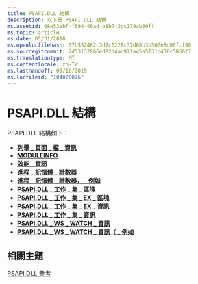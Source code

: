 ```yaml
---
title: PSAPI.DLL 結構
description: 以下是 PSAPI.DLL 結構
ms.assetid: 08e53ebf-f694-46ad-b8b7-3dc179ab80ff
ms.topic: article
ms.date: 05/31/2018
ms.openlocfilehash: 07b552482c3d7c0228c37d68b3b566e8d00fcf90
ms.sourcegitcommit: 2d531328b6ed82d4ad971a45a5131b430c5866f7
ms.translationtype: MT
ms.contentlocale: zh-TW
ms.lasthandoff: 09/16/2019
ms.locfileid: "104020876"
---
```

# <a name="psapi-structures"></a>PSAPI.DLL 結構

PSAPI.DLL 結構如下：

-   [**列舉 \_ 頁面 \_ 檔 \_ 資訊**](/windows/desktop/api/Psapi/ns-psapi-enum_page_file_information)
-   [**MODULEINFO**](/windows/desktop/api/Psapi/ns-psapi-moduleinfo)
-   [**效能 \_ 資訊**](/windows/desktop/api/Psapi/ns-psapi-performance_information)
-   [**進程 \_ 記憶體 \_ 計數器**](/windows/desktop/api/Psapi/ns-psapi-process_memory_counters)
-   [**進程 \_ 記憶體 \_ 計數器， \_ 例如**](/windows/desktop/api/Psapi/ns-psapi-process_memory_counters_ex)
-   [**PSAPI.DLL \_ 工作 \_ 集 \_ 區塊**](/windows/desktop/api/Psapi/ns-psapi-psapi_working_set_block)
-   [**PSAPI.DLL \_ 工作 \_ 集 \_ EX \_ 區塊**](/windows/desktop/api/Psapi/ns-psapi-psapi_working_set_ex_block)
-   [**PSAPI.DLL \_ 工作 \_ 集 \_ EX \_ 資訊**](/windows/desktop/api/Psapi/ns-psapi-psapi_working_set_ex_information)
-   [**PSAPI.DLL \_ 工作 \_ 集 \_ 資訊**](/windows/desktop/api/Psapi/ns-psapi-psapi_working_set_information)
-   [**PSAPI.DLL \_ WS \_ WATCH \_ 資訊**](/windows/desktop/api/Psapi/ns-psapi-psapi_ws_watch_information)
-   [**PSAPI.DLL \_ WS \_ WATCH \_ 資訊（ \_ 例如**](/windows/desktop/api/Psapi/ns-psapi-psapi_ws_watch_information_ex)

## <a name="related-topics"></a>相關主題

<dl> <dt>

[PSAPI.DLL 參考](psapi-reference.md)
</dt> </dl>

 

 




